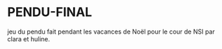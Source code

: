 # PENDU-FINAL

jeu du pendu fait pendant les vacances de Noël pour le cour de NSI par clara et huline.